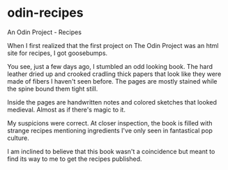 # odin-recipes
An Odin Project - Recipes

When I first realized that the first project on The Odin Project
was an html site for recipes, I got goosebumps.

You see, just a few days ago, I stumbled an odd looking book. 
The hard leather dried up and crooked cradling thick papers that
look like they were made of fibers I haven't seen before. The pages 
are mostly stained while the spine bound them tight still. 

Inside the pages are handwritten notes and colored sketches 
that looked medieval. Almost as if there's magic to it. 

My suspicions were correct. At closer inspection, the book is filled
with strange recipes mentioning ingredients I've only seen 
in fantastical pop culture.

I am inclined to believe that this book wasn't a coincidence but
meant to find its way to me to get the recipes published.
